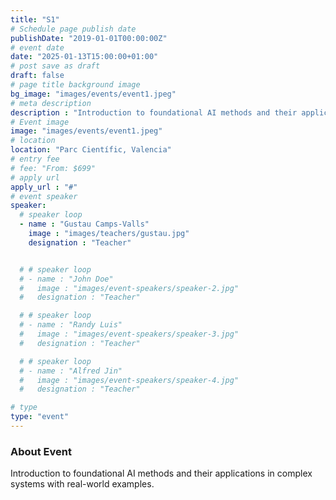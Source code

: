 ```yaml
---
title: "S1"
# Schedule page publish date
publishDate: "2019-01-01T00:00:00Z"
# event date
date: "2025-01-13T15:00:00+01:00"
# post save as draft
draft: false
# page title background image
bg_image: "images/events/event1.jpeg"
# meta description
description : "Introduction to foundational AI methods and their applications in complex systems with real-world examples."
# Event image
image: "images/events/event1.jpeg"
# location
location: "Parc Científic, Valencia"
# entry fee
# fee: "From: $699"
# apply url
apply_url : "#"
# event speaker
speaker:
  # speaker loop
  - name : "Gustau Camps-Valls"
    image : "images/teachers/gustau.jpg"
    designation : "Teacher"


  # # speaker loop
  # - name : "John Doe"
  #   image : "images/event-speakers/speaker-2.jpg"
  #   designation : "Teacher"

  # # speaker loop
  # - name : "Randy Luis"
  #   image : "images/event-speakers/speaker-3.jpg"
  #   designation : "Teacher"

  # # speaker loop
  # - name : "Alfred Jin"
  #   image : "images/event-speakers/speaker-4.jpg"
  #   designation : "Teacher"

# type
type: "event"
---
```


### About Event

Introduction to foundational AI methods and their applications in complex systems with real-world examples.